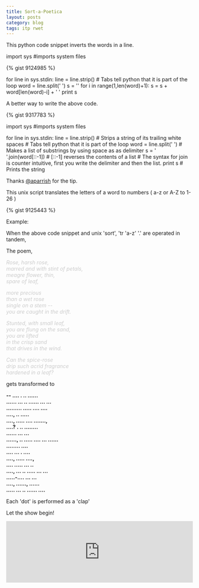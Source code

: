 ```yaml
---
title: Sort-a-Poetica
layout: posts
category: blog
tags: itp rwet
---
```


This python code snippet inverts the words in a line.

import sys #imports system files

{% gist 9124985 %}

for line in sys.stdin:
	line = line.strip() # Tabs tell python that it is part of the loop
	word = line.split(' ')
	s = ''
	for i in range(1,len(word)+1):
		s = s + word[len(word)-i] + ' '
	print s

A better way to write the above code.

{% gist 9317783 %}

import sys #imports system files

for line in sys.stdin:
        line = line.strip() # Strips a string of its trailing white spaces # Tabs tell python that it is part of the loop
        word = line.split(' ') # Makes a list of substrings by using space as as delimiter
        s = ' '.join(word[::-1]) # [::-1] reverses the contents of a list # The syntax for join is counter intuitive, first you write the delimiter and then the list.
        print s # Prints the string

Thanks [@aparrish](https://twitter.com/aparrish "Adam Parrish") for the tip.

This unix script translates the letters of a word to numbers ( a-z or A-Z to 1-26 )

{% gist 9125443 %}


Example:

When the above code snippet and unix 'sort', 'tr 'a-z' '.' are operated in tandem,

The poem,

<span style="color:#CCC">

<i>Rose, harsh rose,<br/>
marred and with stint of petals,<br/>
meagre flower, thin,<br/>
spare of leaf,<br/>

more precious<br/>
than a wet rose<br/>
single on a stem -- <br/>
you are caught in the drift.<br/>

Stunted, with small leaf,<br/>
you are flung on the sand,<br/>
you are lifted<br/>
in the crisp sand<br/>
that drives in the wind.<br/>

Can the spice-rose<br/>
drip such acrid fragrance<br/>
hardened in a leaf?</i>

</span>

gets transformed to

**-- .... . .. ......<br/>
...... ... .. ...... ... ...<br/>
......... ..... .... ....<br/>
...., .. .....<br/>
...., ..... .... .......,<br/>
....? . .. ........<br/>
...... ... ...<br/>
......, .. ..... .... ... ......<br/>
........ ....<br/>
.... ... . ....<br/>
...., ..... ....,<br/>
.... ..... ... ..<br/>
...., ... .. ..... ... ...<br/>
.....-.... ... ...<br/>
...., ......, ......<br/>
..... ... .. ...... ....<br/>**

Each 'dot' is performed as a 'clap'

Let the show begin!

<iframe width="100%" height="166" scrolling="no" frameborder="no" src="https://w.soundcloud.com/player/?url=https%3A//api.soundcloud.com/tracks/138316791&amp;color=ff5500&amp;auto_play=false&amp;hide_related=false&amp;show_artwork=true"></iframe>
